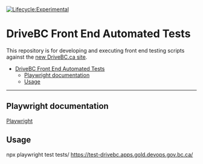 [![Lifecycle:Experimental](https://img.shields.io/badge/Lifecycle-Experimental-339999)](https://github.com/bcgov/repomountie/blob/master/doc/lifecycle-badges.md)

# DriveBC Front End Automated Tests

This repository is for developing and executing front end testing scripts against the
[new DriveBC.ca site](https://github.com/bcgov/DriveBC.ca).

- [DriveBC Front End Automated Tests](#drivebc-front-end-automated-tests)
  - [Playwright documentation](#playwright-documentation)
  - [Usage](#usage)

---

## <a name="playwright"></a>Playwright documentation
[Playwright](https://playwright.dev/docs/intro)

## <a name="usage"></a>Usage
npx playwright test tests/ https://test-drivebc.apps.gold.devops.gov.bc.ca/